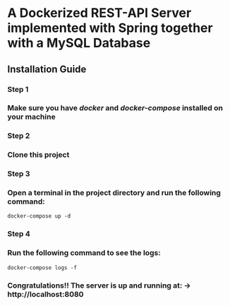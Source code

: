 
# A Dockerized REST-API Server implemented with Spring together with a MySQL Database

## Installation Guide

### Step 1
### Make sure you have *docker* and *docker-compose* installed on your machine

### Step 2
### Clone this project

### Step 3
### Open a terminal in the project directory and run the following command:

`docker-compose up -d`

### Step 4
### Run the following command to see the logs:

`docker-compose logs -f`


### Congratulations!! The server is up and running at: -> http://localhost:8080
